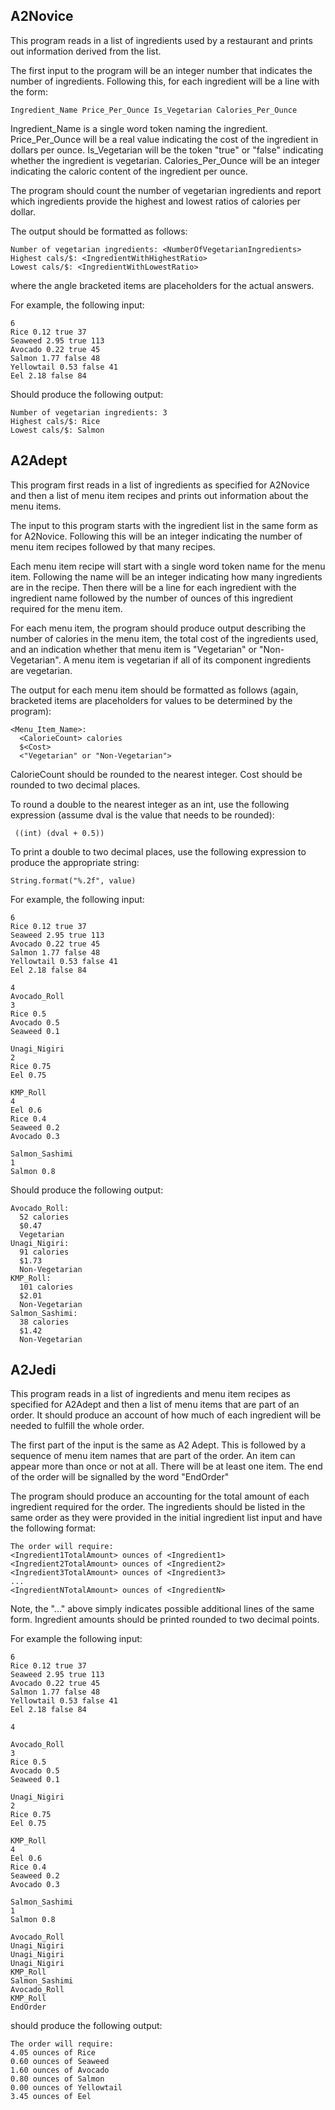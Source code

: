 ## A2Novice

This program reads in a list of ingredients used by a restaurant and prints out information derived from the list.

The first input to the program will be an integer number that indicates the number of ingredients. Following this, for each ingredient will be a line with the form:

```
Ingredient_Name Price_Per_Ounce Is_Vegetarian Calories_Per_Ounce
```

Ingredient_Name is a single word token naming the ingredient. Price_Per_Ounce will be a real value indicating the cost of the ingredient in dollars per ounce. Is_Vegetarian will be the token "true" or "false" indicating whether the ingredient is vegetarian. Calories_Per_Ounce will be an integer indicating the caloric content of the ingredient per ounce.

The program should count the number of vegetarian ingredients and report which ingredients provide the highest and lowest ratios of calories per dollar.

The output should be formatted as follows:

```
Number of vegetarian ingredients: <NumberOfVegetarianIngredients>
Highest cals/$: <IngredientWithHighestRatio>
Lowest cals/$: <IngredientWithLowestRatio>
```

where the angle bracketed items are placeholders for the actual answers.

For example, the following input:

```
6
Rice 0.12 true 37
Seaweed 2.95 true 113
Avocado 0.22 true 45
Salmon 1.77 false 48
Yellowtail 0.53 false 41
Eel 2.18 false 84
```

Should produce the following output:

```
Number of vegetarian ingredients: 3
Highest cals/$: Rice
Lowest cals/$: Salmon
```

## A2Adept

This program first reads in a list of ingredients as specified for A2Novice and then a list of menu item recipes and prints out information about the menu items.

The input to this program starts with the ingredient list in the same form as for A2Novice. Following this will be an integer indicating the number of menu item recipes followed by that many recipes.

Each menu item recipe will start with a single word token name for the menu item. Following the name will be an integer indicating how many ingredients are in the recipe. Then there will be a line for each ingredient with the ingredient name followed by the number of ounces of this ingredient required for the menu item.

For each menu item, the program should produce output describing the number of calories in the menu item, the total cost of the ingredients used, and an indication whether that menu item is "Vegetarian" or "Non-Vegetarian". A menu item is vegetarian if all of its component ingredients are vegetarian.

The output for each menu item should be formatted as follows (again, bracketed items are placeholders for values to be determined by the program):

```
<Menu_Item_Name>:
  <CalorieCount> calories
  $<Cost>
  <"Vegetarian" or "Non-Vegetarian">
```

CalorieCount should be rounded to the nearest integer. Cost should be rounded to two decimal places. 

To round a double to the nearest integer as an int, use the following expression (assume dval is the value that needs to be rounded):

```
 ((int) (dval + 0.5))
 ```
 
To print a double to two decimal places, use the following expression to produce the appropriate string:

```
String.format("%.2f", value)
```

For example, the following input:

```
6
Rice 0.12 true 37
Seaweed 2.95 true 113
Avocado 0.22 true 45
Salmon 1.77 false 48
Yellowtail 0.53 false 41
Eel 2.18 false 84

4
Avocado_Roll
3
Rice 0.5
Avocado 0.5
Seaweed 0.1

Unagi_Nigiri
2
Rice 0.75
Eel 0.75

KMP_Roll
4
Eel 0.6
Rice 0.4
Seaweed 0.2
Avocado 0.3

Salmon_Sashimi
1
Salmon 0.8
```

Should produce the following output:
 
```
Avocado_Roll:
  52 calories
  $0.47
  Vegetarian
Unagi_Nigiri:
  91 calories
  $1.73
  Non-Vegetarian
KMP_Roll:
  101 calories
  $2.01
  Non-Vegetarian
Salmon_Sashimi:
  38 calories
  $1.42
  Non-Vegetarian
```

## A2Jedi

This program reads in a list of ingredients and menu item recipes as specified for A2Adept and then a list of menu items that are part of an order. It should produce an account of how much of each ingredient will be needed to fulfill the whole order.

The first part of the input is the same as A2 Adept. This is followed by a sequence of menu item names that are part of the order. An item can appear more than once or not at all. There will be at least one item. The end of the order will be signalled by the word "EndOrder"

The program should produce an accounting for the total amount of each ingredient required for the order. The ingredients should be listed in the same order as they were provided in the initial ingredient list input and have the following format:

```
The order will require:
<Ingredient1TotalAmount> ounces of <Ingredient1>
<Ingredient2TotalAmount> ounces of <Ingredient2>
<Ingredient3TotalAmount> ounces of <Ingredient3>
...
<IngredientNTotalAmount> ounces of <IngredientN>
```

Note, the "..." above simply indicates possible additional lines of the same form. Ingredient amounts should be printed rounded to two decimal points.

For example the following input:

```
6
Rice 0.12 true 37
Seaweed 2.95 true 113
Avocado 0.22 true 45
Salmon 1.77 false 48
Yellowtail 0.53 false 41
Eel 2.18 false 84

4

Avocado_Roll
3
Rice 0.5
Avocado 0.5
Seaweed 0.1

Unagi_Nigiri
2
Rice 0.75
Eel 0.75

KMP_Roll
4
Eel 0.6
Rice 0.4
Seaweed 0.2
Avocado 0.3

Salmon_Sashimi
1
Salmon 0.8

Avocado_Roll
Unagi_Nigiri
Unagi_Nigiri
Unagi_Nigiri
KMP_Roll
Salmon_Sashimi
Avocado_Roll
KMP_Roll
EndOrder
```

should produce the following output:

```
The order will require: 
4.05 ounces of Rice
0.60 ounces of Seaweed
1.60 ounces of Avocado
0.80 ounces of Salmon
0.00 ounces of Yellowtail
3.45 ounces of Eel
```

